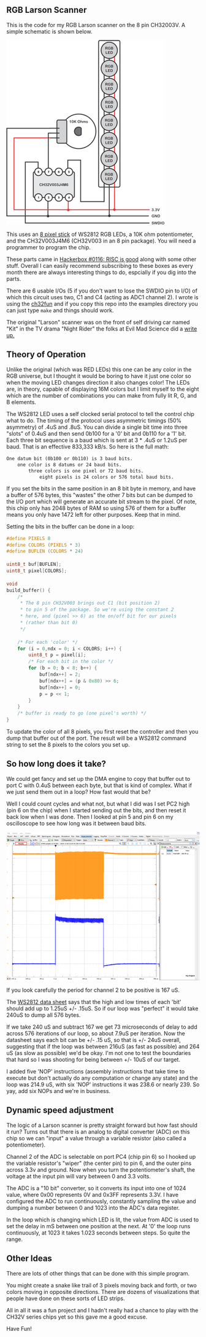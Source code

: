 RGB Larson Scanner
------------------

This is the code for my RGB Larson scanner on the 8 pin CH32003V. A simple
schematic is shown below.

![RGB Larson Scanner Schematic](risc-is-good-schematic.png)

This uses an [8 pixel stick](https://www.amazon.com/dp/B09YTLY6CK) of WS2812
RGB LEDs, a 10K ohm potentiometer, and the CH32V003J4M6 (CH32V003 in an 8 pin
package). You will need a programmer to program the chip.

These parts came in 
[Hackerbox #0116: RISC is good](https://hackerboxes.com/collections/past-hackerboxes/products/hackerbox-0116-risc-is-good) along with some other stuff.
Overall I can easily recommend subscribing to these boxes as every month there
are always interesting things to do, espcially if you dig into the parts.

There are 6 usable I/Os (5 if you don't want to lose the SWDIO pin to I/O) of
which this circuit uses two, C1 and C4 (acting as ADC1 channel 2). I wrote
is using the [ch32fun](https://github.com/cnlohr/ch32fun) and if you copy
this repo into the examples directory you can just type `make` and things
should work.

The original "Larson" scanner was on the front of self driving car named
"Kit" in the TV drama "Night Rider" the folks at Evil Mad Science did a
[write up.](https://wiki.evilmadscientist.com/Larson_Scanner)

## Theory of Operation

Unlike the original (which was RED LEDs) this one can be any color in the
RGB universe, but I thought it would be boring to have it just one color so
when the moving LED changes direction it also changes color! The LEDs are,
in theory, capable of displaying 16M colors but I limit myself to the eight
which are the number of combinations you can make from fully lit R, G, and
B elements. 

The WS2812 LED uses a self clocked serial protocol to tell the control 
chip what to do. The timing of the protocol uses asymmetric timings (50%
asymmetry) of .4uS and .8uS. You can divide a single bit time into three
"slots" of 0.4uS and then send 0b100 for a '0' bit and 0b110 for a '1' bit.
Each three bit sequence is a baud which is sent at 3 \* .4uS or 1.2uS
per baud. That is an effective 833,333 kB/s. So here is the full math:

```
One datum bit (0b100 or 0b110) is 3 baud bits.
    one color is 8 datums or 24 baud bits.
        three colors is one pixel or 72 baud bits.
			eight pixels is 24 colors or 576 total baud bits.
```
If you set the bits in the same position in an 8 bit byte in memory, and 
have a buffer of 576 bytes, this "wastes" the other 7 bits but can be
dumped to the I/O port which will generate an accurate bit stream to the
pixel.  Of note, this chip only has 2048 bytes of RAM so using 576 of 
them for a buffer means you only have 1472 left for other purposes. Keep 
that in mind.


Setting the bits in the buffer can be done in a loop:
```c
#define PIXELS 8
#define COLORS (PIXELS * 3)
#define BUFLEN (COLORS * 24)

uint8_t buf[BUFLEN];
uint8_t pixel[COLORS];

void
build_buffer() {
	/* 
	 * The 8 pin CH32V003 brings out C1 (bit position 2)
	 * to pin 5 of the package. So we're using the constant 2
	 * here, and (pixel >> 6) as the on/off bit for our pixels
	 * (rather than bit 0)
	 */

    /* For each 'color' */
    for (i = 0,ndx = 0; i < COLORS; i++) {
        uint8_t p = pixel[i];
        /* For each bit in the color */
        for (b = 0; b < 8; b++) {
            buf[ndx++] = 2;
            buf[ndx++] = (p & 0x80) >> 6;
            buf[ndx++] = 0;
			p = p << 1;
        }
    }
    /* buffer is ready to go (one pixel's worth) */
}
```

To update the color of all 8 pixels, you first reset the controller and
then you dump that buffer out of the port. The result will be a WS2812
command string to set the 8 pixels to the colors you set up.

## So how long does it take?

We could get fancy and set up the DMA engine to copy that buffer out to
port C with 0.4uS between each byte, but that is kind of complex. What if
we just send them out in a loop? How fast would that be? 

Well I could count cycles and what not, but what I did was I set PC2 high (pin
6 on the chip) when I started sending out the bits, and then reset it back 
low when I was done. Then I looked at pin 5 and pin 6 on my oscilloscope
to see how long was it between baud bits.

![Scope Image of the Bit Dump](untuned-scope-image.png)

If you look carefully  the period for channel 2 to be positive is 167 uS.

The [WS2812 data sheet](https://www.digikey.com/en/htmldatasheets/production/1829370/0/0/1/ws2812b)
says that the high and low times of each 'bit' should add up to 1.25uS +/-
.15uS. So if our loop was "perfect" it would take 240uS to dump all 576
bytes.

If we take 240 uS and subtract 167 we get 73 microseconds of delay to add
across 576 iterations of our loop, so about 7.9uS per iteration. Now the
datasheet says each bit can be +/- .15 uS, so that is +/- 24uS overall,
suggesting that if the loop was between 216uS (as fast as possible)
and 264 uS (as slow  as possible) we'd be okay. I'm not one to test 
the boundaries that hard so I was shooting for being between +/- 10uS
of our target.

I added five 'NOP' instructions (assembly instructions that take time to
execute but don't actually do any computation or change any state) and the
loop was 214.9 uS, with six 'NOP' instructions it was 238.6 or nearly 239.
So yay, add six NOPs and we're in business.
 
## Dynamic speed adjustment

The logic of a Larson scanner is pretty straight forward but how fast
should it run? Turns out that there is an analog to digital converter (ADC) on
this chip so we can "input" a value through a variable resistor (also
called a potentiometer).

Channel 2 of the ADC is selectable on port PC4 (chip pin 6) so I hooked up
the variable resistor's "wiper" (the center pin) to pin 6, and the outer
pins across 3.3v and ground. Now when you turn the potentiometer's shaft,
the voltage at the input pin will vary between 0 and 3.3 volts.

The ADC is a "10 bit" converter, so it converts its input into one of
1024 value, where 0x00 represents 0V and 0x3FF represents 3.3V. I have
configured the ADC to run continuously, constantly sampling the value
and dumping a number between 0 and 1023 into the ADC's data register.

In the loop which is changing which LED is lit, the value from ADC is used
to set the delay in mS between one position at the next. At '0' the loop
runs continuously, at 1023 it takes 1.023 seconds between steps. So
quite the range.

## Other Ideas

There are lots of other things that can be done with this simple program. 

You might create a snake like trail of 3 pixels moving back and forth, or
two colors moving in opposite directions. There are dozens of
visualizations that people have done on these sorts of LED strips.

All in all it was a fun project and I hadn't really had a chance to play
with the CH32V series chips yet so this gave me a good excuse.

Have Fun!
